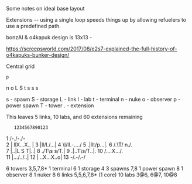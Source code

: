 Some notes on ideal base layout

Extensions -- using a single loop speeds things up by allowing refuelers to use
a predefined path.

bonzAI & o4kapuk design is 13x13 -

https://screepsworld.com/2017/08/e2s7-explained-the-full-history-of-o4kapuks-bunker-design/

Central grid

    p
   n o
  L S t
   s s
    s

s - spawn
S - storage
L - link
l - lab
t - terminal
n - nuke
o - observer
p - power spawn
T - tower
. - extension

This leaves 5 links, 10 labs, and 60 extensions remaining

       1234567890123

 1      /-\./-\./-\
 2     | llX...X.. |
 3     |ll/l\./.\..|
 4     \l/ll.-...\./
 5     .|llt/p\...|.
 6     /.\T/  n\./.\
 7     |..|L S T|..|
 8     \./T\s s/T\.|
 9     .|..T\s/T..|.
10     /.\...X.../.\
11     |..\./.\./..|
12     | ..X...X..o|
13      \-/.\-/.\-/

6 towers  3,5,7,8*
1 terminal 6
1 storage 4
3 spawns 7,8
1 power spawn 8
1 observer 8
1 nuker 8
6 links 5,5,6,7,8* (1 core)
10 labs 3@6, 6@7, 10@8

